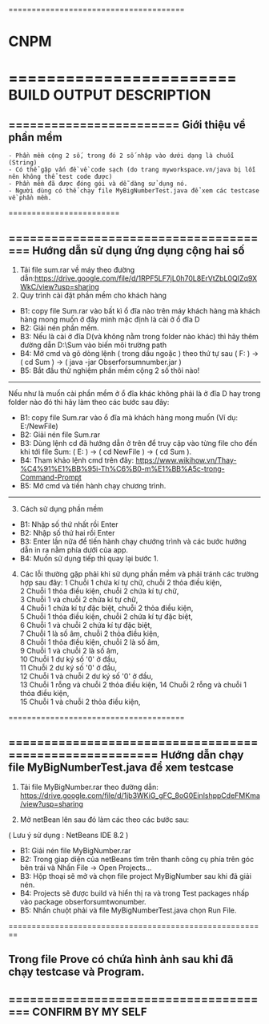 ﻿

======================================

# CNPM
========================
BUILD OUTPUT DESCRIPTION
========================

========================
Giới thiệu về phần mềm
----------------------
    - Phần mềm cộng 2 số, trong đó 2 số nhập vào dưới dạng là chuỗi (String)
	- Có thể gặp vấn đề về code sạch (do trang myworkspace.vn/java bị lỗi nên không thể test code được)
	- Phần mềm đã được đóng gói và dễ dàng sử dụng nó.
	- Người dùng có thể chạy file MyBigNumberTest.java để xem các testcase về phần mềm.
========================

======================================
Hướng dẫn sử dụng ứng dụng cộng hai số
--------------------------------------

1. Tải file sum.rar về máy theo đường dẫn:https://drive.google.com/file/d/1RPF5LF7jL0h70L8ErVtZbL0QIZq9XWkC/view?usp=sharing
2. Quy trình cài đặt phần mềm cho khách hàng
 - B1: copy file Sum.rar vào bất kì ổ đĩa nào trên máy khách hàng mà khách hàng mong muốn ở đây mình mặc định là cài ở ổ đĩa D
 - B2: Giải nén phần mềm.
 - B3: Nếu là cài ở đĩa D(và không nằm trong folder nào khác) thì hãy thêm đường dẫn D:\Sum vào biến môi trường path
 - B4: Mở cmd và gõ dòng lệnh ( trong dấu ngoặc ) theo thứ tự sau ( F: ) -> ( cd Sum ) -> ( java -jar Obserforsumnumber.jar ) 
 - B5: Bắt đầu thử nghiệm phần mềm cộng 2 số thôi nào!
 ***
 Nếu như là muốn cài phần mềm ở ổ đĩa khác không phải là ở đĩa D hay trong folder nào đó thì hãy làm theo các bước sau đây:
 - B1: copy file Sum.rar vào ổ đĩa mà khách hàng mong muốn (Ví dụ: E:/NewFile)
 - B2: Giải nén file Sum.rar
 - B3: Dùng lệnh cd đã hướng dẫn ở trên để truy cập vào từng file cho đến khi tới file Sum: ( E: ) -> ( cd NewFile ) -> ( cd Sum ).
 - B4: Tham khảo lệnh cmd trên đây: https://www.wikihow.vn/Thay-%C4%91%E1%BB%95i-Th%C6%B0-m%E1%BB%A5c-trong-Command-Prompt
 - B5: Mở cmd và tiến hành chạy chương trình.
 ***
3. Cách sử dụng phần mềm
 - B1: Nhập số thứ nhất rồi Enter
 - B2: Nhập số thứ hai rồi Enter
 - B3: Enter lần nữa để tiến hành chạy chướng trình và các bước hướng dẫn in ra nằm phía dưới của app.
 - B4:  Muốn sử dụng tiếp thì quay lại bước 1.
4. Các lỗi thường gặp phải khi sử dụng phần mềm và phải tránh các trường hợp sau đây:
	1	Chuỗi 1 chứa kí tự chữ, chuỗi 2 thỏa điều kiện, 												
	2	Chuỗi 1 thỏa điều kiện, chuỗi 2 chứa kí tự chữ,												
	3	Chuỗi 1 và chuỗi 2 chứa kí tự chữ,												
	4	Chuỗi 1 chứa kí tự đặc biệt, chuỗi 2 thỏa điều kiện,												
	5	Chuỗi 1 thỏa điều kiện, chuỗi 2 chứa kí tự đặc biệt,												
	6	Chuỗi 1 và chuỗi 2 chứa kí tự đặc biệt,												
	7	Chuỗi 1 là số âm, chuỗi 2 thỏa điều kiện,												
	8	Chuỗi 1 thỏa điều kiện, chuỗi 2 là số âm,												
	9	Chuỗi 1 và chuỗi 2 là số âm,												
	10	Chuỗi 1 dư ký số '0' ở đầu,												
	11	Chuỗi 2 dư ký số '0' ở đầu,												
	12	Chuỗi 1 và chuỗi 2 dư ký số '0' ở đầu,												
	13	Chuỗi 1 rỗng và chuỗi 2 thỏa điều kiện,
	14	Chuỗi 2 rỗng và chuỗi 1 thỏa điều kiện,												
	15	Chuỗi 1 và chuỗi 2 thỏa điều kiện,												

======================================

========================================================
Hướng dẫn chạy file MyBigNumberTest.java để xem testcase
--------------------------------------------------------

1. Tải file MyBigNumber.rar theo đường dẫn: 
https://drive.google.com/file/d/1jb3WKiG_gFC_8oG0EinlshppCdeFMKma/view?usp=sharing

2. Mở netBean lên sau đó làm các theo các bước sau:

( Lưu ý sử dụng : NetBeans IDE 8.2 )

 - B1: Giải nén file MyBigNumber.rar
 - B2: Trong giap diện của netBeans tìm trên thanh công cụ phía trên góc bên trái và Nhấn File -> Open Projects... 
 - B3: Hộp thoại sẽ mở và chọn file project MyBigNumber sau khi đã giải nén.
 - B4: Projects sẽ được build và hiển thị ra và trong Test packages nhấp vào package obserforsumtwonumber.
 - B5: Nhấn chuột phải và file MyBigNumberTest.java chọn Run File.

========================================================

## Trong file Prove có chứa hình ảnh sau khi đã chạy testcase và Program.

======================================
CONFIRM BY MY SELF
--------------------




